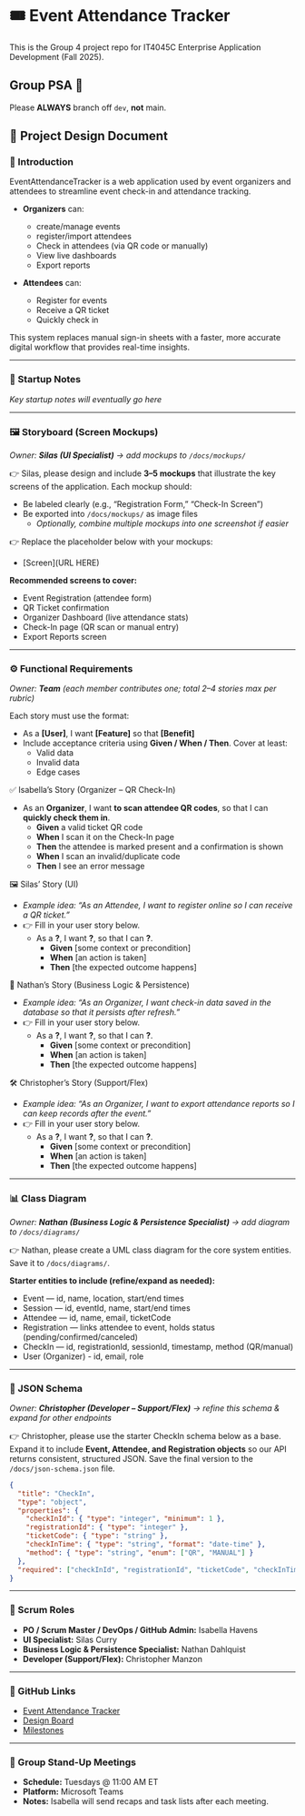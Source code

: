 # 🎟️ Event Attendance Tracker
This is the Group 4 project repo for IT4045C Enterprise Application Development (Fall 2025).

## Group PSA 🚨
Please **ALWAYS** branch off `dev`, **not** main.

## 📑 Project Design Document
### 📝 Introduction 

EventAttendanceTracker is a web application used by event organizers and attendees to streamline event check-in and attendance tracking.

- **Organizers** can: 
  - create/manage events
  - register/import attendees
  - Check in attendees (via QR code or manually)
  - View live dashboards
  - Export reports

- **Attendees** can:
  - Register for events
  - Receive a QR ticket
  - Quickly check in

This system replaces manual sign-in sheets with a faster, more accurate digital workflow that provides real-time insights.

---

### 🚀 Startup Notes
*Key startup notes will eventually go here*

---

### 🖼️ Storyboard (Screen Mockups)
*Owner: **Silas (UI Specialist)** → add mockups to `/docs/mockups/`*

👉 Silas, please design and include **3–5 mockups** that illustrate the key screens of the application. Each mockup should:
- Be labeled clearly (e.g., “Registration Form,” “Check-In Screen”)
- Be exported into `/docs/mockups/` as image files
  - *Optionally, combine multiple mockups into one screenshot if easier*

👉 Replace the placeholder below with your mockups:
 - [Screen](URL HERE)

**Recommended screens to cover:**
 - Event Registration (attendee form)
 - QR Ticket confirmation
 - Organizer Dashboard (live attendance stats)
 - Check-In page (QR scan or manual entry)
 - Export Reports screen

---

### ⚙️ Functional Requirements
*Owner: **Team** (each member contributes one; total 2–4 stories max per rubric)*

Each story must use the format:
- As a **[User]**, I want **[Feature]** so that **[Benefit]**
- Include acceptance criteria using **Given / When / Then**. Cover at least:
  - Valid data
  - Invalid data
  - Edge cases
 
✅ Isabella’s Story (Organizer – QR Check-In)
  - As an **Organizer**, I want **to scan attendee QR codes**, so that I can **quickly check them in**.
    - **Given** a valid ticket QR code
    - **When** I scan it on the Check-In page
    - **Then** the attendee is marked present and a confirmation is shown
    - **When** I scan an invalid/duplicate code
    - **Then** I see an error message

🖼️ Silas’ Story (UI)
- *Example idea: “As an Attendee, I want to register online so I can receive a QR ticket.”*
- 👉 Fill in your user story below.
  -  As a **?**, I want **?**, so that I can **?**.
      - **Given** [some context or precondition]
      - **When** [an action is taken]
      - **Then** [the expected outcome happens]

💾 Nathan’s Story (Business Logic & Persistence)
- *Example idea: “As an Organizer, I want check-in data saved in the database so that it persists after refresh.”*
- 👉 Fill in your user story below.
  -  As a **?**, I want **?**, so that I can **?**.
      - **Given** [some context or precondition]
      - **When** [an action is taken]
      - **Then** [the expected outcome happens]

🛠️ Christopher’s Story (Support/Flex)
- *Example idea: “As an Organizer, I want to export attendance reports so I can keep records after the event.”*
- 👉 Fill in your user story below.
  -  As a **?**, I want **?**, so that I can **?**.
      - **Given** [some context or precondition]
      - **When** [an action is taken]
      - **Then** [the expected outcome happens]

---

### 📊 Class Diagram
*Owner: **Nathan (Business Logic & Persistence Specialist)** → add diagram to `/docs/diagrams/`*  

👉 Nathan, please create a UML class diagram for the core system entities. Save it to `/docs/diagrams/`.

**Starter entities to include (refine/expand as needed):**
- Event — id, name, location, start/end times
- Session — id, eventId, name, start/end times
- Attendee — id, name, email, ticketCode
- Registration — links attendee to event, holds status (pending/confirmed/canceled)
- CheckIn — id, registrationId, sessionId, timestamp, method (QR/manual)
- User (Organizer) - id, email, role

---

### 🧾 JSON Schema
*Owner: **Christopher (Developer – Support/Flex)** → refine this schema & expand for other endpoints*

👉 Christopher, please use the starter CheckIn schema below as a base. Expand it to include **Event, Attendee, and Registration objects** so our API returns consistent, structured JSON. Save the final version to the `/docs/json-schema.json` file.

```json
{
  "title": "CheckIn",
  "type": "object",
  "properties": {
    "checkInId": { "type": "integer", "minimum": 1 },
    "registrationId": { "type": "integer" },
    "ticketCode": { "type": "string" },
    "checkInTime": { "type": "string", "format": "date-time" },
    "method": { "type": "string", "enum": ["QR", "MANUAL"] }
  },
  "required": ["checkInId", "registrationId", "ticketCode", "checkInTime", "method"]
}
```

---

### 👥 Scrum Roles
- **PO / Scrum Master / DevOps / GitHub Admin:** Isabella Havens
- **UI Specialist:** Silas Curry
- **Business Logic & Persistence Specialist:** Nathan Dahlquist 
- **Developer (Support/Flex):** Christopher Manzon

---

### 🔗 GitHub Links
- [Event Attendance Tracker](https://github.com/havensir/EventAttendanceTracker) 
- [Design Board](https://github.com/users/havensir/projects/2)
- [Milestones](https://github.com/havensir/EventAttendanceTracker/milestones)

---

### 📅 Group Stand-Up Meetings
- **Schedule:** Tuesdays @ 11:00 AM ET
- **Platform:** Microsoft Teams
- **Notes:** Isabella will send recaps and task lists after each meeting.